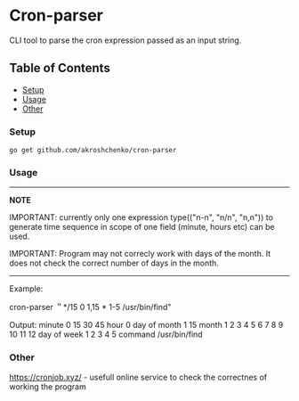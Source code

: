 # Cron-parser
CLI tool to parse the cron expression passed as an input string.

## Table of Contents

- [Setup](#setup)
- [Usage](#usage)
- [Other](#other)

### Setup

`go get github.com/akroshchenko/cron-parser`

### Usage

---
**NOTE**

IMPORTANT: currently only one expression type(("n-n", "n/n", "n,n")) to generate time sequence in scope of one field (minute, hours etc) can be used.

IMPORTANT: Program may not correcly work with days of the month. It does not check the correct number of days in the month.

---

Example:

cron-parser ＂*/15 0 1,15 * 1-5 /usr/bin/find"

Output:
minute        0 15 30 45
hour          0
day of month  1 15
month         1 2 3 4 5 6 7 8 9 10 11 12
day of week   1 2 3 4 5
command       /usr/bin/find


### Other

https://cronjob.xyz/ - usefull online service to check the correctnes of working the program